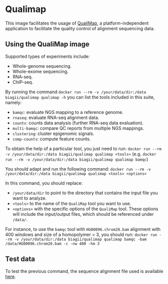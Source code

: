 # Qualimap

This image facilitates the usage of [QualiMap](http://qualimap.bioinfo.cipf.es/), a platform-independent application to facilitate the quality control of alignment sequencing data.

## Using the QualiMap image

Supported types of experiments include:

- Whole-genome sequencing.
- Whole-exome sequencing.
- RNA-seq.
- ChIP-seq.

By running the command `docker run --rm -v /your/data/dir:/data biagii/qualimap qualimap -h` you can list the tools included in this suite, namely:

- `bamqc`: evaluate NGS mapping to a reference genome.
- `rnaseq`: evaluate RNA-seq alignment data.
- `counts`: counts data analysis (further RNA-seq data evaluation).
- `multi-bamqc`: compare QC reports from multiple NGS mappings.
- `clustering`: cluster epigenomic signals.
- `comp-counts`: compute feature counts.

To obtain the help of a particular tool, you just need to run: `docker run --rm -v /your/data/dir:/data biagii/qualimap qualimap <tools>` (e.g. `docker run --rm -v /your/data/dir:/data biagii/qualimap qualimap bamqc`)

You should adapt and run the following command: `docker run --rm -v /your/data/dir:/data biagii/qualimap qualimap <tools> <options>`

In this command, you should replace:
- `/your/data/dir` to point to the directory that contains the input file you want to analyze.
- `<tools>` to the name of the `QualiMap` tool you want to use.
- `<options>` with the specific options of the `QualiMap` tool. These options will include the input/output files, which should be referenced under `/data/`.

For instance, to use the `bamqc` tool with `HG00096.chrom20.bam` alignment with 400 windows and size of a homopolymer = 3, you should run: `docker run --rm -v /your/data/dir:/data biagii/qualimap qualimap bamqc -bam /data/HG00096.chrom20.bam -c -nw 400 -hm 3`

## Test data
To test the previous command, the sequence alignment file used is available [here](http://qualimap.bioinfo.cipf.es/samples/alignments/HG00096.chrom20.bam).